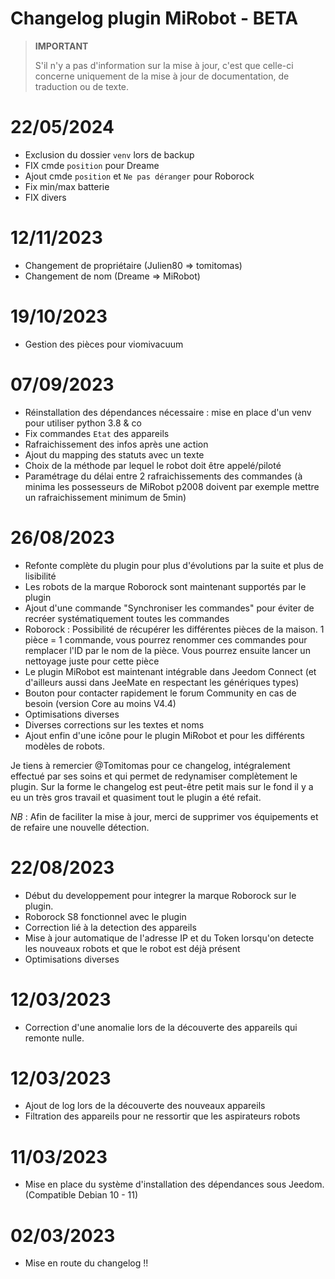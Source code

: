 # Changelog plugin MiRobot - BETA

>**IMPORTANT**
>
>S'il n'y a pas d'information sur la mise à jour, c'est que celle-ci concerne uniquement de la mise à jour de documentation, de traduction ou de texte.

# 22/05/2024

- Exclusion du dossier `venv` lors de backup
- FIX cmde `position` pour Dreame
- Ajout cmde `position` et `Ne pas déranger` pour Roborock
- Fix min/max batterie
- FIX divers

# 12/11/2023

- Changement de propriétaire (Julien80 => tomitomas)
- Changement de nom (Dreame => MiRobot)

# 19/10/2023

- Gestion des pièces pour viomivacuum

# 07/09/2023

- Réinstallation des dépendances nécessaire : mise en place d'un venv pour utiliser python 3.8 & co
- Fix commandes `Etat` des appareils
- Rafraichissement des infos après une action
- Ajout du mapping des statuts avec un texte
- Choix de la méthode par lequel le robot doit être appelé/piloté
- Paramétrage du délai entre 2 rafraichissements des commandes (à minima les possesseurs de MiRobot p2008 doivent par exemple mettre un rafraichissement minimum de 5min)

# 26/08/2023

- Refonte complète du plugin pour plus d'évolutions par la suite et plus de lisibilité
- Les robots de la marque Roborock sont maintenant supportés par le plugin
- Ajout d'une commande "Synchroniser les commandes" pour éviter de recréer systématiquement toutes les commandes
- Roborock : Possibilité de récupérer les différentes pièces de la maison. 1 pièce = 1 commande, vous pourrez renommer ces commandes pour remplacer l'ID par le nom de la pièce. Vous pourrez ensuite lancer un nettoyage juste pour cette pièce
- Le plugin MiRobot est maintenant intégrable dans Jeedom Connect (et d'ailleurs aussi dans JeeMate en respectant les génériques types)
- Bouton pour contacter rapidement le forum Community en cas de besoin (version Core au moins V4.4)
- Optimisations diverses
- Diverses corrections sur les textes et noms
- Ajout enfin d'une icône pour le plugin MiRobot et pour les différents modèles de robots.

Je tiens à remercier @Tomitomas pour ce changelog, intégralement effectué par ses soins et qui permet de redynamiser complètement le plugin. Sur la forme le changelog est peut-être petit mais sur le fond il y a eu un très gros travail et quasiment tout le plugin a été refait.

_NB_ : Afin de faciliter la mise à jour, merci de supprimer vos équipements et de refaire une nouvelle détection.

# 22/08/2023

- Début du developpement pour integrer la marque Roborock sur le plugin.
- Roborock S8 fonctionnel avec le plugin
- Correction lié à la detection des appareils
- Mise à jour automatique de l'adresse IP et du Token lorsqu'on detecte les nouveaux robots et que le robot est déjà présent
- Optimisations diverses
  
# 12/03/2023

- Correction d'une anomalie lors de la découverte des appareils qui remonte nulle.

# 12/03/2023

- Ajout de log lors de la découverte des nouveaux appareils
- Filtration des appareils pour ne ressortir que les aspirateurs robots

# 11/03/2023

- Mise en place du système d'installation des dépendances sous Jeedom. (Compatible Debian 10 - 11)

# 02/03/2023

- Mise en route du changelog !!

